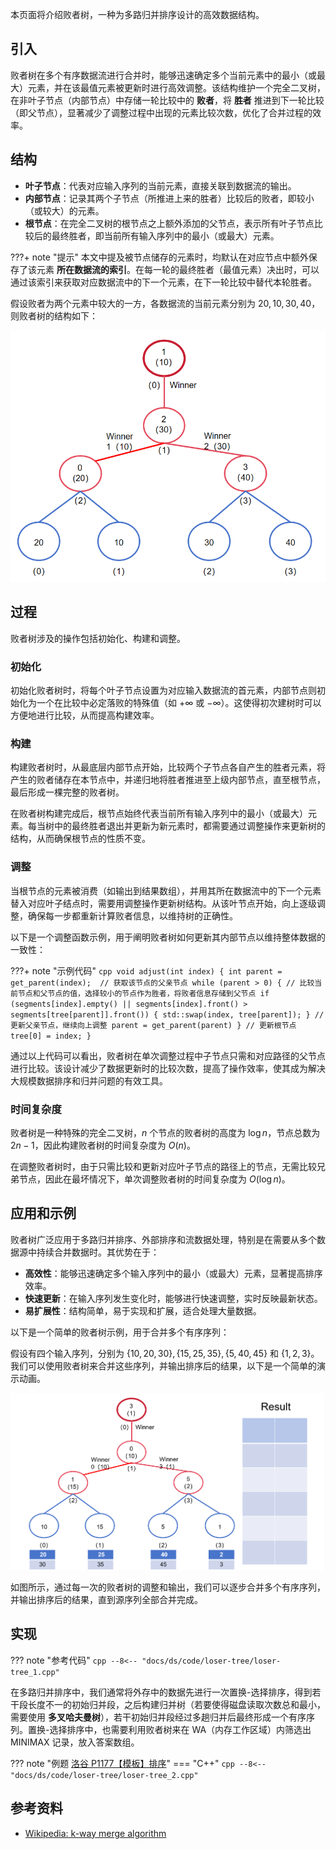 本页面将介绍败者树，一种为多路归并排序设计的高效数据结构。

## 引入

败者树在多个有序数据流进行合并时，能够迅速确定多个当前元素中的最小（或最大）元素，并在该最值元素被更新时进行高效调整。该结构维护一个完全二叉树，在非叶子节点（内部节点）中存储一轮比较中的 **败者**，将 **胜者** 推进到下一轮比较（即父节点），显著减少了调整过程中出现的元素比较次数，优化了合并过程的效率。

## 结构

-   **叶子节点**：代表对应输入序列的当前元素，直接关联到数据流的输出。
-   **内部节点**：记录其两个子节点（所推进上来的胜者）比较后的败者，即较小（或较大）的元素。
-   **根节点**：在完全二叉树的根节点之上额外添加的父节点，表示所有叶子节点比较后的最终胜者，即当前所有输入序列中的最小（或最大）元素。

???+ note "提示"
    本文中提及被节点储存的元素时，均默认在对应节点中额外保存了该元素 **所在数据流的索引**。在每一轮的最终胜者（最值元素）决出时，可以通过该索引来获取对应数据流中的下一个元素，在下一轮比较中替代本轮胜者。

假设败者为两个元素中较大的一方，各数据流的当前元素分别为 $20,10,30,40$，则败者树的结构如下：

![败者树示例](./images/loser-tree-1.png)

## 过程

败者树涉及的操作包括初始化、构建和调整。

### 初始化

初始化败者树时，将每个叶子节点设置为对应输入数据流的首元素，内部节点则初始化为一个在比较中必定落败的特殊值（如 $+\infty$ 或 $-\infty$）。这使得初次建树时可以方便地进行比较，从而提高构建效率。

### 构建

构建败者树时，从最底层内部节点开始，比较两个子节点各自产生的胜者元素，将产生的败者储存在本节点中，并递归地将胜者推进至上级内部节点，直至根节点，最后形成一棵完整的败者树。

在败者树构建完成后，根节点始终代表当前所有输入序列中的最小（或最大）元素。每当树中的最终胜者退出并更新为新元素时，都需要通过调整操作来更新树的结构，从而确保根节点的性质不变。

### 调整

当根节点的元素被消费（如输出到结果数组），并用其所在数据流中的下一个元素替入对应叶子结点时，需要用调整操作更新树结构。从该叶节点开始，向上逐级调整，确保每一步都重新计算败者信息，以维持树的正确性。

以下是一个调整函数示例，用于阐明败者树如何更新其内部节点以维持整体数据的一致性：

???+ note "示例代码"
    ```cpp
    void adjust(int index) {
      int parent = get_parent(index);  // 获取该节点的父亲节点
      while (parent > 0) {
        // 比较当前节点和父节点的值，选择较小的节点作为胜者，将败者信息存储到父节点
        if (segments[index].empty() ||
            segments[index].front() > segments[tree[parent]].front()) {
          std::swap(index, tree[parent]);
        }
        // 更新父亲节点，继续向上调整
        parent = get_parent(parent)
      }
      // 更新根节点
      tree[0] = index;
    }
    ```

通过以上代码可以看出，败者树在单次调整过程中子节点只需和对应路径的父节点进行比较。该设计减少了数据更新时的比较次数，提高了操作效率，使其成为解决大规模数据排序和归并问题的有效工具。

### 时间复杂度

败者树是一种特殊的完全二叉树，$n$ 个节点的败者树的高度为 $\log n$，节点总数为 $2n-1$，因此构建败者树的时间复杂度为 $O(n)$。

在调整败者树时，由于只需比较和更新对应叶子节点的路径上的节点，无需比较兄弟节点，因此在最坏情况下，单次调整败者树的时间复杂度为 $O(\log n)$。

## 应用和示例

败者树广泛应用于多路归并排序、外部排序和流数据处理，特别是在需要从多个数据源中持续合并数据时。其优势在于：

-   **高效性**：能够迅速确定多个输入序列中的最小（或最大）元素，显著提高排序效率。
-   **快速更新**：在输入序列发生变化时，能够进行快速调整，实时反映最新状态。
-   **易扩展性**：结构简单，易于实现和扩展，适合处理大量数据。

以下是一个简单的败者树示例，用于合并多个有序序列：

假设有四个输入序列，分别为 $\{10,20,30\},\{15,25,35\},\{5,40,45\}$ 和 $\{1,2,3\}$。我们可以使用败者树来合并这些序列，并输出排序后的结果，以下是一个简单的演示动画。

![败者树演示动画](./images/loser-tree-2.apng)

如图所示，通过每一次的败者树的调整和输出，我们可以逐步合并多个有序序列，并输出排序后的结果，直到源序列全部合并完成。

## 实现

??? note "参考代码"
    ```cpp
    --8<-- "docs/ds/code/loser-tree/loser-tree_1.cpp"
    ```

在多路归并排序中，我们通常将外存中的数据先进行一次置换-选择排序，得到若干段长度不一的初始归并段，之后构建归并树（若要使得磁盘读取次数总和最小，需要使用 **多叉哈夫曼树**），若干初始归并段经过多趟归并后最终形成一个有序序列。置换-选择排序中，也需要利用败者树来在 WA（内存工作区域）内筛选出 MINIMAX 记录，放入答案数组。

??? note "例题 [洛谷 P1177【模板】排序](https://www.luogu.com.cn/problem/P1177)"
    === "C++"
        ```cpp
        --8<-- "docs/ds/code/loser-tree/loser-tree_2.cpp"
        ```

## 参考资料

-   [Wikipedia: k-way merge algorithm](https://en.wikipedia.org/wiki/K-way_merge_algorithm)
